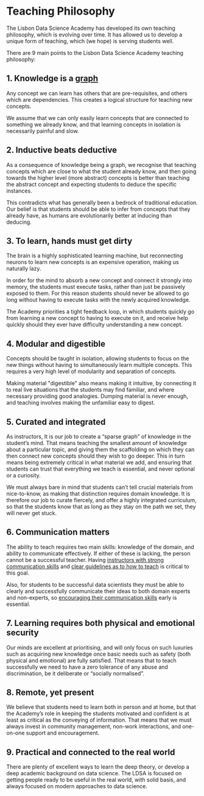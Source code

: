 # Teaching Philosophy

The Lisbon Data Science Academy has developed its own teaching philosophy, which is evolving over time. It has allowed us to develop a unique form of teaching, which (we hope) is serving students well. 

There are 9 main points to the Lisbon Data Science Academy teaching philosophy: 

## 1. Knowledge is a [graph](https://drive.google.com/open?id=10zYLA7B2Rk8Pgy0ZQ6mnVQdIKo-26Ld8) 
Any concept we can learn has others that are pre-requisites, and others which are dependencies. This creates a logical structure for teaching new concepts.   

We assume that we can only easily learn concepts that are connected to something we already know, and that learning concepts in isolation is necessarily painful and slow. 

## 2. Inductive beats deductive 
As a consequence of knowledge being a graph, we recognise that teaching concepts which are close to what the student already know, and then going towards the higher level (more abstract) concepts is better than teaching the abstract concept and expecting students to deduce the specific instances. 

This contradicts what has generally been a bedrock of traditional education. Our belief is that students should be able to infer from concepts that they already have, as humans are evolutionarily better at inducing than deducing. 

## 3. To learn, hands must get dirty 
The brain is a highly sophisticated learning machine, but reconnecting neurons to learn new concepts is an expensive operation, making us naturally lazy. 

In order for the mind to absorb a new concept and connect it strongly into memory, the students must execute tasks, rather than just be passively exposed to them. For this reason students should never be allowed to go long without having to execute tasks with the newly acquired knowledge. 

The Academy priorities a tight feedback loop, in which students quickly go from learning a new concept to having to execute on it, and receive help quickly should they ever have difficulty understanding a new concept. 

## 4. Modular and digestible 
Concepts should be taught in isolation, allowing students to focus on the new things without having to simultaneously learn multiple concepts. This requires a very high level of modularity and separation of concepts. 

Making material "digestible" also means making it intuitive, by connecting it to real live situations that the students may find familiar, and where necessary providing good analogies. Dumping material is never enough, and teaching involves making the unfamiliar easy to digest.  

## 5. Curated and integrated  
As instructors, It is our job to create a “sparse graph” of knowledge in the student’s mind. That means teaching the smallest amount of knowledge about a particular topic, and giving them the scaffolding on which they can then connect new concepts should they wish to go deeper. This in turn means being extremely critical in what material we add, and ensuring that students can trust that everything we teach is essential, and never optional or a curiosity. 

We must always bare in mind that students can’t tell crucial materials from nice-to-know, as making that distinction requires domain knowledge. It is therefore our job to curate fiercely, and offer a highly integrated curriculum, so that the students know that as long as they stay on the path we set, they will never get stuck. 

## 6. Communication matters 
The ability to teach requires two main skills: knowledge of the domain, and ability to communicate effectively. If either of these is lacking, the person cannot be a successful teacher. Having [instructors with strong communication skills](http://www.lisbondatascience.org/about-us/) and [clear guidelines as to how to teach](https://github.com/LDSSA/wiki/wiki/How-to-build-Learning-Units#before-writing-anything-start-by-seeing-how-other-people-explain-it) is critical to this goal. 

Also, for students to be successful data scientists they must be able to clearly and successfully communicate their ideas to both domain experts and non-experts, so [encouraging their communication skills](https://docs.google.com/presentation/d/1TR4oWyhyzAP75DYQYtaRRZGPmSA9Q_omyLfMD1jV43M/edit#slide=id.g23460e2f76_0_3) early is essential. 

## 7. Learning requires both physical and emotional security 
Our minds are excellent at prioritising, and will only focus on such luxuries such as acquiring new knowledge once basic needs such as safety (both physical and emotional) are fully satisfied. That means that to teach successfully we need to have a zero tolerance of any abuse and discrimination, be it deliberate or “socially normalised”.  

## 8. Remote, yet present 
We believe that students need to learn both in person and at home, but that the Academy’s role in keeping the students motivated and confident is at least as critical as the conveying of information. That means that we must always invest in community management, non-work interactions, and one-on-one support and encouragement. 

## 9. Practical and connected to the real world 
There are plenty of excellent ways to learn the deep theory, or develop a deep academic background on data science. The LDSA is focused on getting people ready to be useful in the real world, with solid basis, and always focused on modern approaches to data science. 
